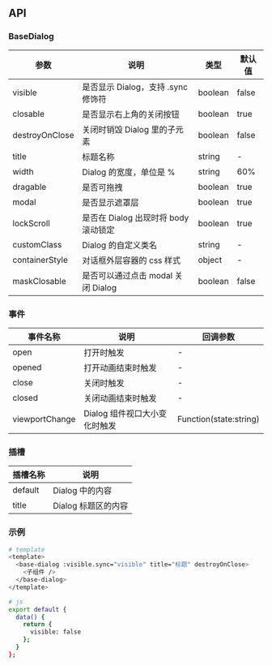 ## API

### BaseDialog

| 参数           | 说明                                 | 类型    | 默认值 |
| -------------- | ------------------------------------ | ------- | ------ |
| visible        | 是否显示 Dialog，支持 .sync 修饰符   | boolean | false  |
| closable       | 是否显示右上角的关闭按钮             | boolean | true   |
| destroyOnClose | 关闭时销毁 Dialog 里的子元素         | boolean | false  |
| title          | 标题名称                             | string  | -      |
| width          | Dialog 的宽度，单位是 %              | string  | 60%    |
| dragable       | 是否可拖拽                           | boolean | true   |
| modal          | 是否显示遮罩层                       | boolean | true   |
| lockScroll     | 是否在 Dialog 出现时将 body 滚动锁定 | boolean | true   |
| customClass    | Dialog 的自定义类名                  | string  | -      |
| containerStyle | 对话框外层容器的 css 样式            | object  | -      |
| maskClosable   | 是否可以通过点击 modal 关闭 Dialog   | boolean | false  |

### 事件

| 事件名称       | 说明                          | 回调参数               |
| -------------- | ----------------------------- | ---------------------- |
| open           | 打开时触发                    | -                      |
| opened         | 打开动画结束时触发            | -                      |
| close          | 关闭时触发                    | -                      |
| closed         | 关闭动画结束时触发            | -                      |
| viewportChange | Dialog 组件视口大小变化时触发 | Function(state:string) |

### 插槽

| 插槽名称 | 说明                |
| -------- | ------------------- |
| default  | Dialog 中的内容     |
| title    | Dialog 标题区的内容 |

### 示例

```bash
# template
<template>
  <base-dialog :visible.sync="visible" title="标题" destroyOnClose>
    <子组件 />
  </base-dialog>
</template>

# js
export default {
  data() {
    return {
      visible: false
    };
  }
};
```
